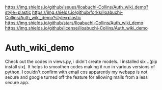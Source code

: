https://img.shields.io/github/issues/Iloabuchi-Collins/Auth_wiki_demo?style=plastic
https://img.shields.io/github/forks/Iloabuchi-Collins/Auth_wiki_demo?style=plastic
https://img.shields.io/github/stars/Iloabuchi-Collins/Auth_wiki_demo
https://img.shields.io/github/license/Iloabuchi-Collins/Auth_wiki_demo

# Auth_wiki_demo
Check out the codes in views.py, i didn't create models.
I installed six ..(pip install six). It helps to smoothen codes making it run in various versions of python.
I couldn't confirm with email cos apparently my webapp is not secure and google turned off the feature for allowing mails from a less secure app. 
